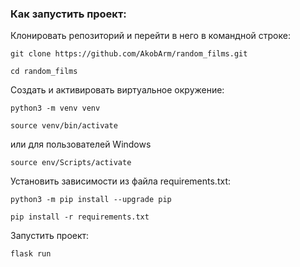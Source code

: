 ### Как запустить проект:

Клонировать репозиторий и перейти в него в командной строке:

```
git clone https://github.com/AkobArm/random_films.git
```

```
cd random_films
```

Cоздать и активировать виртуальное окружение:

```
python3 -m venv venv
```

```
source venv/bin/activate
```
или для пользователей Windows

```
source env/Scripts/activate
```

Установить зависимости из файла requirements.txt:

```
python3 -m pip install --upgrade pip
```

```
pip install -r requirements.txt
```

Запустить проект:

```
flask run
```